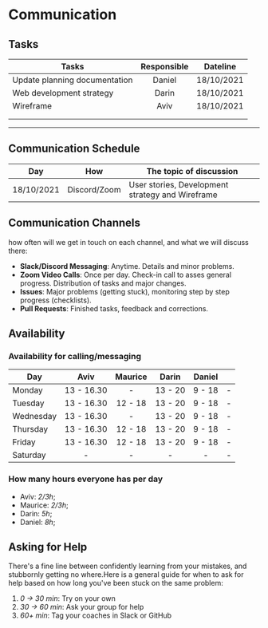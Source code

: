 # Communication

## Tasks

| Tasks                         | Responsible |  Dateline  |
| ----------------------------- | :---------: | :--------: |
| Update planning documentation |   Daniel    | 18/10/2021 |
| Web development strategy      |    Darin    | 18/10/2021 |
| Wireframe                     |    Aviv     | 18/10/2021 |
|                               |             |            |
|                               |             |            |

<!-- any general rules you'd like to set for your group? -->

---

## Communication Schedule

| Day        |     How      | The topic of discussion                          |
| ---------- | :----------: | ------------------------------------------------ |
| 18/10/2021 | Discord/Zoom | User stories, Development strategy and Wireframe |

## Communication Channels

how often will we get in touch on each channel, and what we will discuss there:

- **Slack/Discord Messaging**: Anytime. Details and minor problems.
- **Zoom Video Calls**: Once per day. Check-in call to asses general progress.
  Distribution of tasks and major changes.
- **Issues**: Major problems (getting stuck), monitoring step by step progress
  (checklists).
- **Pull Requests**: Finished tasks, feedback and corrections.

## Availability

### Availability for calling/messaging

| Day       |    Aviv    | Maurice |  Darin  | Daniel |     |
| --------- | :--------: | :-----: | :-----: | :----: | :-: |
| Monday    | 13 - 16.30 |    -    | 13 - 20 | 9 - 18 |  -  |
| Tuesday   | 13 - 16.30 | 12 - 18 | 13 - 20 | 9 - 18 |  -  |
| Wednesday | 13 - 16.30 |    -    | 13 - 20 | 9 - 18 |  -  |
| Thursday  | 13 - 16.30 | 12 - 18 | 13 - 20 | 9 - 18 |  -  |
| Friday    | 13 - 16.30 | 12 - 18 | 13 - 20 | 9 - 18 |  -  |
| Saturday  |     -      |    -    |    -    |   -    |  -  |

### How many hours everyone has per day

- Aviv: _2/3h_;
- Maurice: _2/3h_;
- Darin: _5h_;
- Daniel: _8h_;

## Asking for Help

There's a fine line between confidently learning from your mistakes, and
stubbornly getting no where.Here is a general guide for when to ask for help
based on how long you've been stuck on the same problem:

1. _0 -> 30 min_: Try on your own
2. _30 -> 60 min_: Ask your group for help
3. _60+ min_: Tag your coaches in Slack or GitHub

